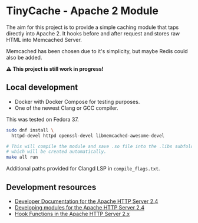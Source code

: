 # TinyCache - Apache 2 Module

The aim for this project is to provide a simple caching module that taps 
directly into Apache 2. It hooks before and after request and stores raw HTML
into Memcached Server.

Memcached has been chosen due to it's simplicity, but maybe Redis could
also be added.

**⚠️ This project is still work in progress!**

## Local development

- Docker with Docker Compose for testing purposes.
- One of the newest Clang or GCC compiler.

This was tested on Fedora 37.

```sh
sudo dnf install \
  httpd-devel httpd openssl-devel libmemcached-awesome-devel
```

```sh
# This will compile the module and save .so file into the .libs subfolder
# which will be created automatically.
make all run
```

Additional paths provided for Clangd LSP in `compile_flags.txt`.

## Development resources

- [Developer Documentation for the Apache HTTP Server 2.4](https://httpd.apache.org/docs/2.4/developer/)
- [Developing modules for the Apache HTTP Server 2.4](https://httpd.apache.org/docs/2.4/developer/modguide.html)
- [Hook Functions in the Apache HTTP Server 2.x](https://httpd.apache.org/docs/2.4/developer/hooks.html)
